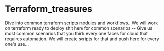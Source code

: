 # Terraform_treasures
Dive into common terraform scripts modules and workflows.. We will work on terraform ready to deploy shit here for common scenarios -- 
Give us most common scenarios that you think every one faces for cloud that requires automation. We will create scripts for that and push here for every one's use... 
